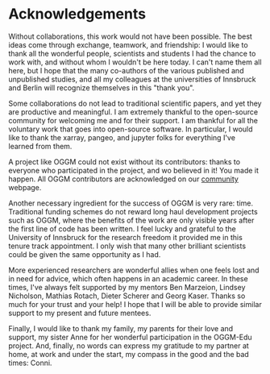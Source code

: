 # Acknowledgements

Without collaborations, this work would not have been possible.
The best ideas come through exchange, teamwork, and friendship: I would like to 
thank all the wonderful people, scientists and students I had the chance
to work with, and without whom I wouldn't be here today. I can't name them all here, 
but I hope that the many co-authors of the various published and unpublished studies,
and all my colleagues at the universities of Innsbruck and Berlin will recognize themselves in this "thank you".

Some collaborations do not lead to traditional scientific papers, and yet they
are productive and meaningful. I am extremely thankful
to the open-source community for welcoming me and for their support. I am thankful 
for all the voluntary work that goes into open-source software. In particular,
I would like to thank the xarray, pangeo, and jupyter folks for everything 
I've learned from them.

A project like OGGM could not exist without its contributors: thanks to everyone
who participated in the project, and wo believed in it! You made it happen.
All OGGM contributors are acknowledged on our [community](https://oggm.org/community) webpage.

Another necessary ingredient for the success of OGGM is very rare: time.
Traditional funding schemes do not reward long haul development projects such as OGGM, where the benefits
of the work are only visible years after the first line of code has been written. I feel lucky and grateful
to the University of Innsbruck for the research freedom it provided me in this tenure track appointment.
I only wish that many other brilliant scientists could be given the same opportunity as I had.

More experienced researchers are wonderful allies when one feels lost and in need for advice,
which often happens in an academic career. 
In these times, I've always felt supported by my mentors Ben Marzeion, Lindsey Nicholson, 
Mathias Rotach, Dieter Scherer and Georg Kaser. Thanks so much for your trust and your help! 
I hope that I will be able to provide similar support to my present and future mentees.

Finally, I would like to thank my family, my parents for their love and support, my sister Anne for her wonderful 
participation in the OGGM-Edu project. And, finally, no words can express my gratitude to my partner 
at home, at work and under the start, my compass in the good and the bad times: Conni.
